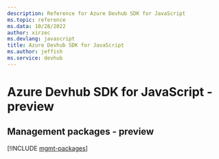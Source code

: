 ```yaml
---
description: Reference for Azure Devhub SDK for JavaScript
ms.topic: reference
ms.data: 10/28/2022
author: xirzec
ms.devlang: javascript
title: Azure Devhub SDK for JavaScript
ms.author: jeffish
ms.service: devhub
---
```

# Azure Devhub SDK for JavaScript - preview

## Management packages - preview
[!INCLUDE [mgmt-packages](devhub-mgmt-index.md)]